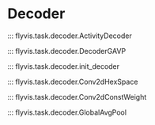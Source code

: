 # Decoder

::: flyvis.task.decoder.ActivityDecoder

::: flyvis.task.decoder.DecoderGAVP

::: flyvis.task.decoder.init_decoder

::: flyvis.task.decoder.Conv2dHexSpace

::: flyvis.task.decoder.Conv2dConstWeight

::: flyvis.task.decoder.GlobalAvgPool
